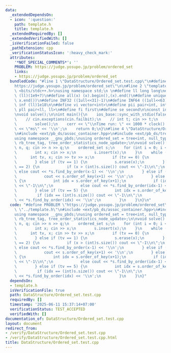 ```yaml
---
data:
  _extendedDependsOn:
  - icon: ':question:'
    path: template.h
    title: template.h
  _extendedRequiredBy: []
  _extendedVerifiedWith: []
  _isVerificationFailed: false
  _pathExtension: cpp
  _verificationStatusIcon: ':heavy_check_mark:'
  attributes:
    '*NOT_SPECIAL_COMMENTS*': ''
    PROBLEM: https://judge.yosupo.jp/problem/ordered_set
    links:
    - https://judge.yosupo.jp/problem/ordered_set
  bundledCode: "#line 1 \"DataStructure/Ordered_set.test.cpp\"\n#define PROBLEM \"\
    https://judge.yosupo.jp/problem/ordered_set\"\n\n#line 2 \"template.h\"\n\n#include\
    \ <bits/stdc++.h>\nusing namespace std;\n \n#define ll long long\n#define MOD\
    \ (ll)(1e9+7)\n#define all(x) (x).begin(),(x).end()\n#define unique(x) x.erase(unique(all(x)),\
    \ x.end())\n#define INF32 ((1ull<<31)-1)\n#define INF64 ((1ull<<63)-1)\n#define\
    \ inf (ll)1e18\n\n#define vi vector<int>\n#define pii pair<int, int>\n#define\
    \ pll pair<ll, ll>\n#define fi first\n#define se second\n\nconst int mod = 998244353;\n\
    \nvoid solve();\n\nint main(){\n    ios_base::sync_with_stdio(false);cin.tie(NULL);\n\
    \    // cin.exceptions(cin.failbit);\n    // int t; cin >> t;\n    // while(t--)\n\
    \        solve();\n    cerr << \"\\nTime run: \" << 1000 * clock() / CLOCKS_PER_SEC\
    \ << \"ms\" << '\\n';\n    return 0;\n}\n#line 4 \"DataStructure/Ordered_set.test.cpp\"\
    \n#include <ext/pb_ds/assoc_container.hpp>\n#include <ext/pb_ds/tree_policy.hpp>\n\
    using namespace __gnu_pbds;\nusing ordered_set = tree<int, null_type, less<int>,\
    \ rb_tree_tag, tree_order_statistics_node_update>;\n\nvoid solve() {\n    int\
    \ n, q; cin >> n >> q;\n    ordered_set s;\n    for (int i = 0; i < n; i++) {\n\
    \        int x; cin >> x;\n        s.insert(x);\n    }\n    while (q--) {\n  \
    \      int tv, x; cin >> tv >> x;\n        if (tv == 0) {\n            s.insert(x);\n\
    \        } else if (tv == 1) {\n            s.erase(x);\n        } else if (tv\
    \ == 2) {\n            if (x > (int)s.size()) cout << \"-1\\n\";\n           \
    \ else cout << *s.find_by_order(x-1) << '\\n';\n        } else if (tv == 3) {\n\
    \            cout << s.order_of_key(x+1) << '\\n';\n        } else if (tv == 4)\
    \ {\n            int idx = s.order_of_key(x+1);\n            if (idx == 0) cout\
    \ << \"-1\\n\";\n            else cout << *s.find_by_order(idx-1) << '\\n';\n\
    \        } else if (tv == 5) {\n            int idx = s.order_of_key(x);\n   \
    \         if (idx == (int)s.size()) cout << \"-1\\n\";\n            else cout\
    \ << *s.find_by_order(idx) << '\\n';\n        }\n    }\n}\n"
  code: "#define PROBLEM \"https://judge.yosupo.jp/problem/ordered_set\"\n\n#include\
    \ \"../template.h\"\n#include <ext/pb_ds/assoc_container.hpp>\n#include <ext/pb_ds/tree_policy.hpp>\n\
    using namespace __gnu_pbds;\nusing ordered_set = tree<int, null_type, less<int>,\
    \ rb_tree_tag, tree_order_statistics_node_update>;\n\nvoid solve() {\n    int\
    \ n, q; cin >> n >> q;\n    ordered_set s;\n    for (int i = 0; i < n; i++) {\n\
    \        int x; cin >> x;\n        s.insert(x);\n    }\n    while (q--) {\n  \
    \      int tv, x; cin >> tv >> x;\n        if (tv == 0) {\n            s.insert(x);\n\
    \        } else if (tv == 1) {\n            s.erase(x);\n        } else if (tv\
    \ == 2) {\n            if (x > (int)s.size()) cout << \"-1\\n\";\n           \
    \ else cout << *s.find_by_order(x-1) << '\\n';\n        } else if (tv == 3) {\n\
    \            cout << s.order_of_key(x+1) << '\\n';\n        } else if (tv == 4)\
    \ {\n            int idx = s.order_of_key(x+1);\n            if (idx == 0) cout\
    \ << \"-1\\n\";\n            else cout << *s.find_by_order(idx-1) << '\\n';\n\
    \        } else if (tv == 5) {\n            int idx = s.order_of_key(x);\n   \
    \         if (idx == (int)s.size()) cout << \"-1\\n\";\n            else cout\
    \ << *s.find_by_order(idx) << '\\n';\n        }\n    }\n}"
  dependsOn:
  - template.h
  isVerificationFile: true
  path: DataStructure/Ordered_set.test.cpp
  requiredBy: []
  timestamp: '2025-06-11 15:37:14+07:00'
  verificationStatus: TEST_ACCEPTED
  verifiedWith: []
documentation_of: DataStructure/Ordered_set.test.cpp
layout: document
redirect_from:
- /verify/DataStructure/Ordered_set.test.cpp
- /verify/DataStructure/Ordered_set.test.cpp.html
title: DataStructure/Ordered_set.test.cpp
---
```

